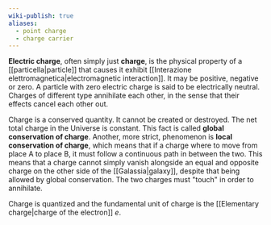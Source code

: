```yaml
---
wiki-publish: true
aliases:
  - point charge
  - charge carrier
---
```

**Electric charge**, often simply just **charge**, is the physical property of a [[particella|particle]] that causes it exhibit [[Interazione elettromagnetica|electromagnetic interaction]]. It may be positive, negative or zero. A particle with zero electric charge is said to be electrically neutral. Charges of different type annihilate each other, in the sense that their effects cancel each other out.

Charge is a conserved quantity. It cannot be created or destroyed. The net total charge in the Universe is constant. This fact is called **global conservation of charge**. Another, more strict, phenomenon is **local conservation of charge**, which means that if a charge where to move from place A to place B, it must follow a continuous path in between the two. This means that a charge cannot simply vanish alongside an equal and opposite charge on the other side of the [[Galassia|galaxy]], despite that being allowed by global conservation. The two charges must "touch" in order to annihilate.

Charge is quantized and the fundamental unit of charge is the [[Elementary charge|charge of the electron]] $e$.